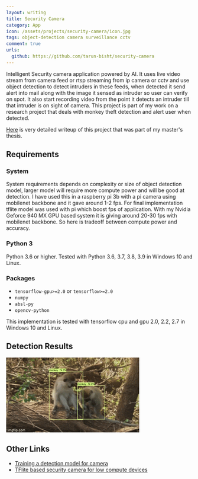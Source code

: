 ```yaml
---
layout: writing
title: Security Camera
category: App
icon: /assets/projects/security-camera/icon.jpg
tags: object-detection camera surveillance cctv
comment: true
urls:
  github: https://github.com/tarun-bisht/security-camera
---
```


Intelligent Security camera application powered by AI. It uses live video stream from camera feed or rtsp streaming from ip camera or cctv and use object detection to detect intruders in these feeds, when detected it send alert into mail along with the image it sensed as intruder so user can verify on spot. It also start recording video from the point it detects an intruder till that intruder is on sight of camera. This project is part of my work on a research project that deals with monkey theft detection and alert user when detected.

[Here](/assets/projects/security-camera/application-of-object-detection-in-home-surveillance-system.pdf) is very detailed writeup of this project that was part of my master's thesis.

## Requirements

### System

System requirements depends on complexity or size of object detection model, larger model will require more compute power and will be good at detection. I have used this in a raspberry pi 3b with a pi camera using mobilenet backbone and it gave around 1-2 fps. For final implementation tflite model was used with pi which boost fps of application. With my Nvidia Geforce 940 MX GPU based system it is giving around 20-30 fps with mobilenet backbone. So here is tradeoff between compute power and accuracy.

### Python 3

Python 3.6 or higher. Tested with Python 3.6, 3.7, 3.8, 3.9 in Windows 10 and Linux.

### Packages

- `tensorflow-gpu>=2.0` or `tensorflow>=2.0`
- `numpy`
- `absl-py`
- `opencv-python`

This implementation is tested with tensorflow cpu and gpu 2.0, 2.2, 2.7 in Windows 10 and Linux.

## Detection Results

<div>
  <a href="https://youtu.be/FK4kqej6t5Q"><img src='https://raw.githubusercontent.com/tarun-bisht/security-camera/master/data/outputs/monkey_detection.gif' alt="Monkey Detection Object Detection"></a>
</div>

## Other Links

- [Training a detection model for camera](https://github.com/tarun-bisht/tensorflow-object-detection)
- [TFlite based security camera for low compute devices](https://github.com/tarun-bisht/security-camera-tflite)
